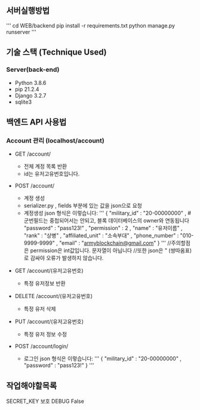 ## 서버실행방법

'''
cd WEB/backend
pip install -r requirements.txt
python manage.py runserver
'''




## 기술 스택 (Technique Used) 

### Server(back-end)
 - Python   3.8.6 
 - pip      21.2.4
 - Django   3.2.7
 - sqlite3





## 백엔드 API 사용법

### Account 관리 (localhost/account)
 - GET /account/
    - 전체 계정 목록 반환
    - id는 유저고유번호입니다.
 
 - POST /account/
    - 계정 생성
    - serializer.py , fields 부분에 있는 값을 json으로 요청
    - 계정생성 json 형식은 이렇습니다:
        '''
        {
            "military_id" : "20-00000000" ,     #군번필드는 중첩되어서는 안되고, 블록 데이터베이스의 owner와 연동됩니다
            "password" : "pass123!" , 
            "permission" : 2 , 
            "name" : "유저이름" , 
            "rank" : "상병" , 
            "affiliated_unit" : "소속부대" , 
            "phone_number" : "010-9999-9999" , 
            "email" : "armyblockchain@gmail.com"
        }
        '''
        //주의할점은 permission은 int값입니다. 문자열이 아닙니다
        //또한 json은 " (쌍따옴표)로 감싸야 오류가 발생하지 않습니다.


- GET /account/(유저고유번호)
    - 특정 유저정보 반환
    
- DELETE /account/(유저고유번호)
    - 특정 유저 삭제

- PUT /account/(유저고유번호)
    - 특정 유저 정보 수정
 

- POST /account/login/
    - 로그인 json 형식은 이렇습니다:
        '''
        {
            "military_id" : "20-00000000" ,
            "password" : "pass123!"
        }
        '''







## 작업해야할목록

SECRET_KEY 보호
DEBUG False